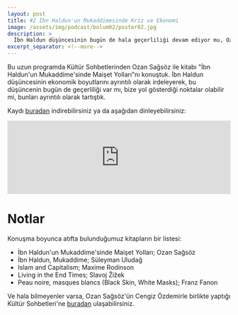 ```yaml
---
layout: post
title: #2 İbn Haldun'un Mukaddimesinde Kriz ve Ekonomi
image: /assets/img/podcast/bolum02/poster02.jpg
description: >
  İbn Haldun düşüncesinin bugün de hala geçerliliği devam ediyor mu, Ozan Sağsözle konuştuk.
excerpt_separator: <!--more-->
---
```


Bu uzun programda Kültür Sohbetlerinden Ozan Sağsöz ile kitabı "İbn Haldun'un
Mukaddime'sinde Maişet Yolları"nı  konuştuk. İbn Haldun düşüncesinin ekonomik
boyutlarını ayrıntılı olarak irdeleyerek, bu düşüncenin bugün de geçerliliği var
mı, bize yol gösterdiği noktalar olabilir mi, bunları ayrıntılı olarak
tartıştık.

Kaydı [buradan][cloud] indirebilirsiniz ya da aşağıdan dinleyebilirsiniz: 

<iframe width="100%" height="166" scrolling="no" frameborder="no" allow="autoplay" src="https://w.soundcloud.com/player/?url=https%3A//api.soundcloud.com/tracks/630620316&color=%239c8eb9&auto_play=false&hide_related=false&show_comments=true&show_user=true&show_reposts=false&show_teaser=true"></iframe>

<!--more-->

# Notlar

Konuşma boyunca atıfta bulunduğumuz kitapların bir listesi: 

* İbn Haldun'un Mukaddime'sinde Maişet Yolları; Ozan Sağsöz
* İbn Haldun, Mukaddime; Süleyman Uludağ
* Islam and Capitalism; Maxime Rodinson
* Living in the End Times; Slavoj Žižek
* Peau noire, masques blancs (Black Skin, White Masks); Franz Fanon

Ve hala bilmeyenler varsa, Ozan Sağsöz'ün Cengiz Özdemirle birlikte yaptığı
Kültür Sohbetleri'ne [buradan][KTS] ulaşabilirsiniz. 

[cloud]: https://cloud.laklak.eu/s/fpdjWa3nS4mf3Z3
[KTS]: https://medyascope.tv/videolar/kultur/kultur-tarih-sohbetleri/
